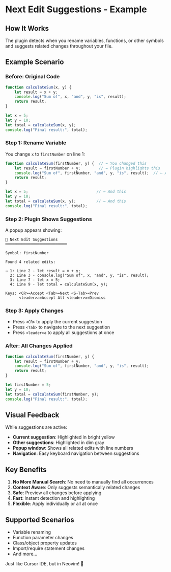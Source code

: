# Next Edit Suggestions - Example

## How It Works

The plugin detects when you rename variables, functions, or other symbols and suggests related changes throughout your file.

## Example Scenario

### Before: Original Code
```javascript
function calculateSum(x, y) {
    let result = x + y;
    console.log("Sum of", x, "and", y, "is", result);
    return result;
}

let x = 5;
let y = 10;
let total = calculateSum(x, y);
console.log("Final result:", total);
```

### Step 1: Rename Variable
You change `x` to `firstNumber` on line 1:

```javascript
function calculateSum(firstNumber, y) {  // ← You changed this
    let result = firstNumber + y;        // ← Plugin highlights this
    console.log("Sum of", firstNumber, "and", y, "is", result);  // ← And this
    return result;
}

let x = 5;                              // ← And this
let y = 10;
let total = calculateSum(x, y);         // ← And this
console.log("Final result:", total);
```

### Step 2: Plugin Shows Suggestions
A popup appears showing:

```
🔄 Next Edit Suggestions
═══════════════════════════

Symbol: firstNumber

Found 4 related edits:

→ 1: Line 2 - let result = x + y;
  2: Line 3 - console.log("Sum of", x, "and", y, "is", result);
  3: Line 7 - let x = 5;
  4: Line 9 - let total = calculateSum(x, y);

Keys: <CR>=Accept <Tab>=Next <S-Tab>=Prev
      <leader>a=Accept All <leader>x=Dismiss
```

### Step 3: Apply Changes
- Press `<CR>` to apply the current suggestion
- Press `<Tab>` to navigate to the next suggestion
- Press `<leader>a` to apply all suggestions at once

### After: All Changes Applied
```javascript
function calculateSum(firstNumber, y) {
    let result = firstNumber + y;
    console.log("Sum of", firstNumber, "and", y, "is", result);
    return result;
}

let firstNumber = 5;
let y = 10;
let total = calculateSum(firstNumber, y);
console.log("Final result:", total);
```

## Visual Feedback

While suggestions are active:
- **Current suggestion**: Highlighted in bright yellow
- **Other suggestions**: Highlighted in dim gray
- **Popup window**: Shows all related edits with line numbers
- **Navigation**: Easy keyboard navigation between suggestions

## Key Benefits

1. **No More Manual Search**: No need to manually find all occurrences
2. **Context Aware**: Only suggests semantically related changes
3. **Safe**: Preview all changes before applying
4. **Fast**: Instant detection and highlighting
5. **Flexible**: Apply individually or all at once

## Supported Scenarios

- Variable renaming
- Function parameter changes
- Class/object property updates
- Import/require statement changes
- And more...

Just like Cursor IDE, but in Neovim! 🎉